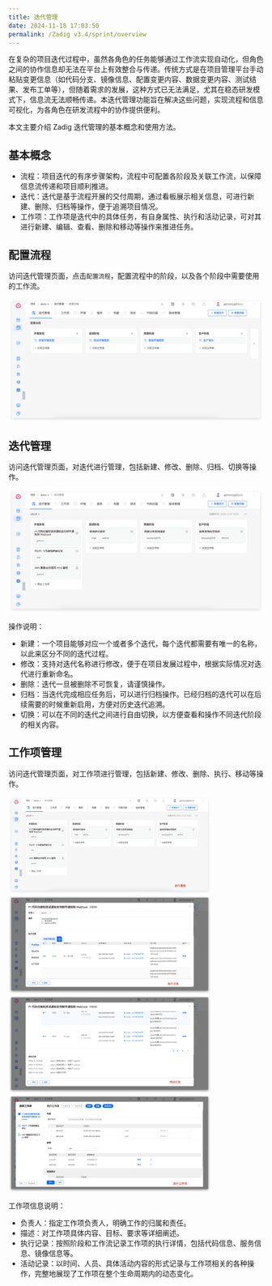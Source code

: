 ```yaml
---
title: 迭代管理
date: 2024-11-18 17:03:50
permalink: /Zadig v3.4/sprint/overview
---
```


在复杂的项目迭代过程中，虽然各角色的任务能够通过工作流实现自动化，但角色之间的协作信息却无法在平台上有效整合与传递。传统方式是在项目管理平台手动粘贴变更信息（如代码分支、镜像信息、配置变更内容、数据变更内容、测试结果、发布工单等），但随着需求的发展，这种方式已无法满足，尤其在稳态研发模式下，信息流无法顺畅传递。本迭代管理功能旨在解决这些问题，实现流程和信息可视化，为各角色在研发流程中的协作提供便利。

本文主要介绍 Zadig 迭代管理的基本概念和使用方法。

## 基本概念

- 流程：项目迭代的有序步骤架构，流程中可配置各阶段及关联工作流，以保障信息流传递和项目顺利推进。
- 迭代：迭代是基于流程开展的交付周期，通过看板展示相关信息，可进行新建、删除、归档等操作，便于追溯项目情况。
- 工作项：工作项是迭代中的具体任务，有自身属性、执行和活动记录，可对其进行新建、编辑、查看、删除和移动等操作来推进任务。

## 配置流程

访问迭代管理页面，点击`配置流程`，配置流程中的阶段，以及各个阶段中需要使用的工作流。

![流程配置](../../../_images/sprint_flow_1.png)

## 迭代管理

访问迭代管理页面，对迭代进行管理，包括新建、修改、删除、归档、切换等操作。

![迭代管理](../../../_images/sprint_board_1.png)

操作说明：
- 新建：一个项目能够对应一个或者多个迭代，每个迭代都需要有唯一的名称，以此来区分不同的迭代过程。
- 修改：支持对迭代名称进行修改，便于在项目发展过程中，根据实际情况对迭代进行重新命名。
- 删除：迭代一旦被删除不可恢复，请谨慎操作。
- 归档：当迭代完成相应任务后，可以进行归档操作。已经归档的迭代可以在后续需要的时候重新启用，方便对历史迭代追溯。
- 切换：可以在不同的迭代之间进行自由切换，以方便查看和操作不同迭代阶段的相关内容。


## 工作项管理

访问迭代管理页面，对工作项进行管理，包括新建、修改、删除、执行、移动等操作。

<img src="../../../_images/sprint_work_item_1.png" width=400 >
<img src="../../../_images/sprint_work_item_2.png" width=400 >
<img src="../../../_images/sprint_work_item_3.png" width=400 >
<img src="../../../_images/sprint_work_item_4.png" width=400 >

工作项信息说明：
- 负责人：指定工作项负责人，明确工作的归属和责任。
- 描述：对工作项具体内容、目标、要求等详细阐述。
- 执行记录：按照阶段和工作流记录工作项的执行详情，包括代码信息、服务信息、镜像信息等。
- 活动记录：以时间、人员、具体活动内容的形式记录与工作项相关的各种操作，完整地展现了工作项在整个生命周期内的动态变化。